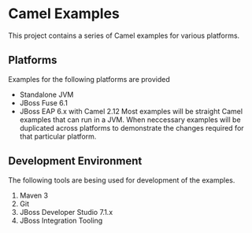 # Camel Examples
This project contains a series of Camel examples for various platforms.

## Platforms
Examples for the following platforms are provided
  - Standalone JVM
  - JBoss Fuse 6.1
  - JBoss EAP 6.x with Camel 2.12
Most examples will be straight Camel examples that can run in a JVM. When neccessary examples will be duplicated across platforms to demonstrate the changes required for that particular platform.

## Development Environment
The following tools are besing used for development of the examples.

1. Maven 3
2. Git
3. JBoss Developer Studio 7.1.x
4. JBoss Integration Tooling
